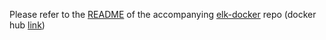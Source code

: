Please refer to the [README](https://github.com/sandman0/elk-docker/blob/master/README.md) of the accompanying [elk-docker](https://github.com/sandman0/elk-docker) repo (docker hub [link](https://hub.docker.com/r/sandeepc0/elk-fidc))
